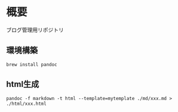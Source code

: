 # 概要
ブログ管理用リポジトリ

## 環境構築

```
brew install pandoc
```


## html生成

```
pandoc -f markdown -t html --template=mytemplate ./md/xxx.md > ./html/xxx.html
```

